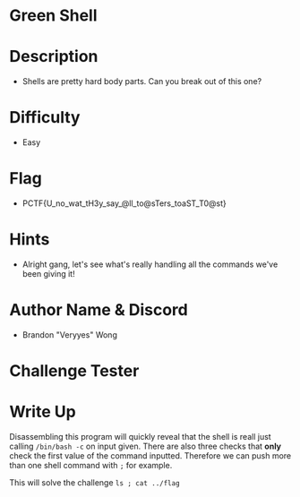# Green Shell

# Description
- Shells are pretty hard body parts. Can you break out of this one?

# Difficulty
- Easy

# Flag
- PCTF{U_no_wat_tH3y_say_@ll_to@sTers_toaST_T0@st}

# Hints
- Alright gang, let's see what's really handling all the commands we've been giving it!

# Author Name & Discord
- Brandon "Veryyes" Wong

# Challenge Tester

# Write Up
Disassembling this program will quickly reveal that the shell is reall just calling `/bin/bash -c` on input given. There are also three checks that **only** check the first value of the command inputted. Therefore we can push more than one shell command with `;` for example.

This will solve the challenge
`ls ; cat ../flag`